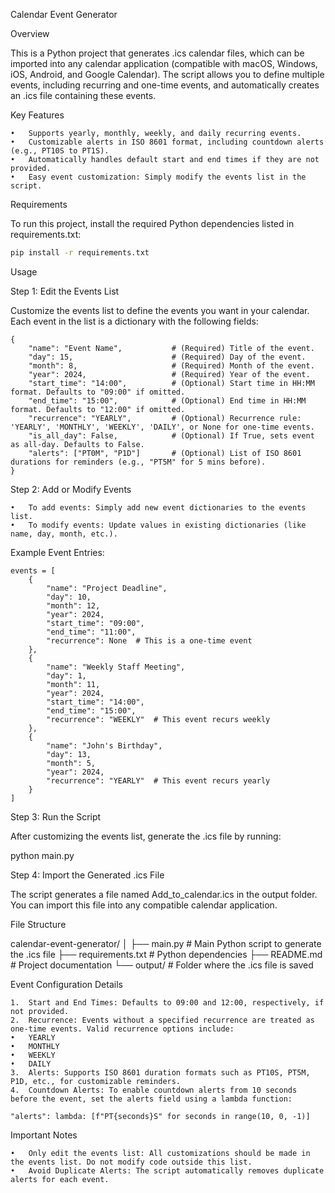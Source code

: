 Calendar Event Generator

Overview

This is a Python project that generates .ics calendar files, which can be imported into any calendar application (compatible with macOS, Windows, iOS, Android, and Google Calendar). The script allows you to define multiple events, including recurring and one-time events, and automatically creates an .ics file containing these events.

Key Features

	•	Supports yearly, monthly, weekly, and daily recurring events.
	•	Customizable alerts in ISO 8601 format, including countdown alerts (e.g., PT10S to PT1S).
	•	Automatically handles default start and end times if they are not provided.
	•	Easy event customization: Simply modify the events list in the script.

Requirements

To run this project, install the required Python dependencies listed in requirements.txt:
```bash
pip install -r requirements.txt
``` 

Usage

Step 1: Edit the Events List

Customize the events list to define the events you want in your calendar. Each event in the list is a dictionary with the following fields:
``` 
{
    "name": "Event Name",           # (Required) Title of the event.
    "day": 15,                      # (Required) Day of the event.
    "month": 8,                     # (Required) Month of the event.
    "year": 2024,                   # (Required) Year of the event.
    "start_time": "14:00",          # (Optional) Start time in HH:MM format. Defaults to "09:00" if omitted.
    "end_time": "15:00",            # (Optional) End time in HH:MM format. Defaults to "12:00" if omitted.
    "recurrence": "YEARLY",         # (Optional) Recurrence rule: 'YEARLY', 'MONTHLY', 'WEEKLY', 'DAILY', or None for one-time events.
    "is_all_day": False,            # (Optional) If True, sets event as all-day. Defaults to False.
    "alerts": ["PT0M", "P1D"]       # (Optional) List of ISO 8601 durations for reminders (e.g., "PT5M" for 5 mins before).
}
``` 
Step 2: Add or Modify Events

	•	To add events: Simply add new event dictionaries to the events list.
	•	To modify events: Update values in existing dictionaries (like name, day, month, etc.).

Example Event Entries:
``` 
events = [
    {
        "name": "Project Deadline",
        "day": 10,
        "month": 12,
        "year": 2024,
        "start_time": "09:00",
        "end_time": "11:00",
        "recurrence": None  # This is a one-time event
    },
    {
        "name": "Weekly Staff Meeting",
        "day": 1,
        "month": 11,
        "year": 2024,
        "start_time": "14:00",
        "end_time": "15:00",
        "recurrence": "WEEKLY"  # This event recurs weekly
    },
    {
        "name": "John's Birthday",
        "day": 13,
        "month": 5,
        "year": 2024,
        "recurrence": "YEARLY"  # This event recurs yearly
    }
]
``` 
Step 3: Run the Script

After customizing the events list, generate the .ics file by running:

python main.py

Step 4: Import the Generated .ics File

The script generates a file named Add_to_calendar.ics in the output folder. You can import this file into any compatible calendar application.

File Structure

calendar-event-generator/
│
├── main.py               # Main Python script to generate the .ics file
├── requirements.txt      # Python dependencies
├── README.md             # Project documentation
└── output/               # Folder where the .ics file is saved

Event Configuration Details

	1.	Start and End Times: Defaults to 09:00 and 12:00, respectively, if not provided.
	2.	Recurrence: Events without a specified recurrence are treated as one-time events. Valid recurrence options include:
	•	YEARLY
	•	MONTHLY
	•	WEEKLY
	•	DAILY
	3.	Alerts: Supports ISO 8601 duration formats such as PT10S, PT5M, P1D, etc., for customizable reminders.
	4.	Countdown Alerts: To enable countdown alerts from 10 seconds before the event, set the alerts field using a lambda function:
``` 
"alerts": lambda: [f"PT{seconds}S" for seconds in range(10, 0, -1)]
``` 

Important Notes

	•	Only edit the events list: All customizations should be made in the events list. Do not modify code outside this list.
	•	Avoid Duplicate Alerts: The script automatically removes duplicate alerts for each event.